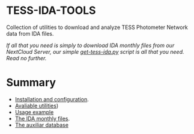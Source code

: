 # TESS-IDA-TOOLS

Collection of utilities to download and analyze TESS Photometer Network data from IDA files.

*If all that you need is simply to download IDA monthly files from our NextCloud Server, our
simple [get-tess-ida.py](doc/get-tess-ida.md) script is all that you need. Read no further.*

# Summary
* [Installation and configuration](doc/install.md).
* [Avaliable utilities](doc/utilities.md))
* [Usage example](doc/example.md)
* [The IDA monthly files](doc/IDA.md).
* [The auxiliar database](doc/auxiliar.md)
